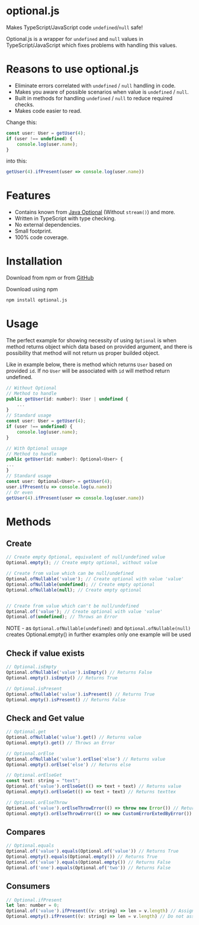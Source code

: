 # optional.js
Makes TypeScript/JavaScript code `undefined`/`null` safe! 

Optional.js is a wrapper for `undefined` and `null` values in TypeScript/JavaScript which fixes problems with handling this values.

# Reasons to use optional.js
- Eliminate errors correlated with `undefined` / `null` handling in code.
- Makes you aware of possible scenarios when value is `undefined` / `null`.
- Built in methods for handling `undefined` / `null` to reduce required checks.
- Makes code easier to read.

Change this:
```javascript
const user: User = getUser(4);
if (user !== undefined) {
    console.log(user.name);
}
```
into this:
```javascript
getUser(4).ifPresent(user => console.log(user.name))
```

# Features 
- Contains known from [Java Optional](https://docs.oracle.com/javase/9/docs/api/java/util/Optional.html) (Without `stream()`) and more.
- Written in TypeScript with type checking.
- No external dependencies.
- Small footprint.
- 100% code coverage.

# Installation
Download from npm or from [GitHub](https://github.com/amidevtech/optional.js)

Download using npm 
```bash
npm install optional.js
```

# Usage
The perfect example for showing necessity of using `Optional` is when method returns object which data based on provided argument,
and there is possibility that method will not return us proper builded object.

Like in example below, there is method which returns `User` based on provided `id`. If no `User` will be associated with `id` will
method return undefined.
```javascript
// Without Optional
// Method to handle
public getUser(id: number): User | undefined {
    ...
}
// Standard usage 
const user: User = getUser(4);
if (user !== undefined) {
    console.log(user.name);
}

// With Optional ussage
// Method to handle
public getUser(id: number): Optional<User> {
...
}
// Standard usage 
const user: Optional<User> = getUser(4);
user.ifPresent(u => console.log(u.name))
// Or even
getUser(4).ifPresent(user => console.log(user.name))
```

# Methods
## Create

```javascript
// Create empty Optional, equivalent of null/undefined value
Optional.empty(); // Create empty optional, without value

// Create from value which can be null/undefined
Optional.ofNullable('value'); // Create optional with value 'value'
Optional.ofNullable(undefined); // Create empty optional
Optional.ofNullable(null); // Create empty optional


// Create from value which can't be null/undefined
Optional.of('value'); // Create optional with value 'value'
Optional.of(undefined); // Throws an Error
```

NOTE - as `Optional.ofNullable(undefined)` and `Optional.ofNullable(null)`
creates Optional.empty() in further examples only one example will be used

## Check if value exists

```javascript
// Optional.isEmpty
Optional.ofNullable('value').isEmpty() // Returns False
Optional.empty().isEmpty() // Returns True

// Optional.isPresent
Optional.ofNullable('value').isPresent() // Returns True
Optional.empty().isPresent() // Returns False
```

## Check and Get value
```javascript
// Optional.get
Optional.ofNullable('value').get() // Returns value
Optional.empty().get() // Throws an Error

// Optional.orElse
Optional.ofNullable('value').orElse('else') // Returns value
Optional.empty().orElse('else') // Returns else

// Optional.orElseGet
const text: string = "text";
Optional.of('value').orElseGet(() => text + text) // Returns value
Optional.empty().orElseGet(() => text + text) // Returns texttex

// Optional.orElseThrow
Optional.of('value').orElseThrowError(() => throw new Error()) // Returns value
Optional.empty().orElseThrowError(() => new CustomErrorExtedByError()) // Throws CustomErrorExtedByError
```

## Compares

```javascript
// Optional.equals
Optional.of('value').equals(Optional.of('value')) // Returns True
Optional.empty().equals(Optional.empty()) // Returns True
Optional.of('value').equals(Optional.empty()) // Returns False
Optional.of('one').equals(Optional.of('two')) // Returns False
```

## Consumers

```javascript
// Optional.ifPresent
let len: number = 0;
Optional.of('value').ifPresent((v: string) => len = v.length) // Assign 5 to len
Optional.empty().ifPresent((v: string) => len = v.length) // Do not assign anything, len will be 0
```
